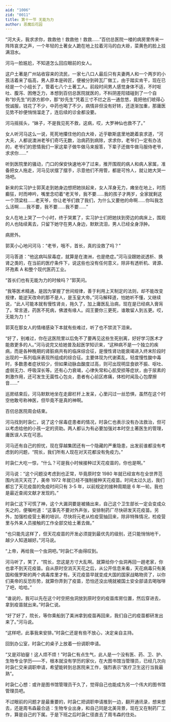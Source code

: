 ```yaml
---
aid: "1006"
zid: "0011"
title: 第十一节 无能为力
author: 恶魔后花园
---
```


“河大夫，我求求你，救救他！救救他！救救……”百仞总医院一楼的病房里传来一阵阵哀求之声，一个年轻的土著女人跪在地上拉着河马的白大褂，菜黄色的脸上挂满泪水。

河马一脸尴尬，不知道怎么回应眼前的女人。

这户土著是广州站收容来的流民，一家七八口人最后只有夫妻两人和一个两岁的小孩活着来了临高，男人原本是砖匠，便被分到砖瓦厂做工，由于踏实肯干，现在已经是一个小组长了，管着七八个土著工人。前段时间男人感觉身体不适，不时呕吐、腹泻、困倦乏力，本想到百仞总医院就医的，不料阴差阳错碰到了一个自称“妙先生”的游方郎中，那“妙先生”凭着三寸不烂之舌一通忽悠，竟把他们唬得心悦诚服，钱花了不少，中药也喝了不少，病情非但没有好转，还逐渐加重，那庸医见势不妙便悄悄溜走了，连后续的诊金都没要。

河马摇摇头，“妹子，不是我见死不救，这病，哎，大罗神仙也救不了。”

女人听河马这么一说，死死地攥住他的白大褂，近乎歇斯底里地跪着哀求道，“河大夫，人都说澳洲老爷们奇巧无数，治病药到病除，求求你，老爷们一定有办法的，老爷们的恩情我们一家这辈子做牛做马来报答，下辈子还做牛做马服侍老爷，求求你……”

听到医院里的骚动，门口的保安快速地冲了过来，推开围观的病人和病人家属，准备把女人拖走，河马见状摆了摆手，示意他们不用管，都是可怜人，就让她大哭一场吧。

新来的实习护士郭芙走到她身边想把她扶起来，女人浑身无力，瘫坐在地上，时而癫狂，时而呻吟，嘴里念叨着“老天爷，我不要……我的孩子才两岁，全家就剩这一个顶梁柱……老天爷，你让老爷们救了我们，为什么又要他的命啊……你叫我怎么活啊……我不要，我不要……我不要……”

女人在地上哭了一个小时，终于哭累了，实习护士们把她扶到旁边的病床上，围观的人也陆续离去，只留下她守在男人身边，默默流泪，男人已经全身浮肿。

病房外。

郭芙小心地问河马：“老爷，哦不，首长，真的没救了吗？”

河马答道：“他这病叫尿毒症，就算是在澳洲，也是绝症。”河马没跟她说透析、换肾之类的，在当前的医疗条件下，说这些也没有任何意义，除非有透析机、肾源、环孢素 A 和整个现代医药工业。

“首长们也有无能为力的时候吗？”郭芙问。

“我等医术精通，是因为掌握了世间规律，善于利用上天制定的法则，却不能改变规律，能逆天改命的那不是人，是玉皇大帝。”河马解释道，怕她听不懂，又继续说，“此人可能本就有慢性肾炎，拖久了，加上庸医乱治病，现在是已经病入膏肓了。常言道，药医不死病，佛渡有缘人。阎王要你三更死，谁敢留人到五更。哎，无能为力！”

郭芙在那女人的情绪感染下本就有些难过，听了也不禁流下泪来。

“好了，别难过，你在这医院里以后免不了要再见这些生死别离，好好学习医术才能救更多的人。”河马说完又给她普及起医学知识来，“这种病不是一个独立的疾病，而是各种晚期的肾脏病共有的临床综合征，是慢性肾功能衰竭进入终末阶段时出现的一系列临床表现所组成的综合征。主要体现为代谢紊乱，轻度慢性酸中毒时，多数患者症状较少，但如果动脉血酸度过高，则可出现明显食欲不振、呕吐、虚弱无力、呼吸深长等。还有心力衰竭，心律失常和心肌受损等症状，由于尿素的刺激作用，还可发生无菌性心包炎，患者有心前区疼痛，体检时闻及心包摩擦音……”

巡房结束后，河马默默地坐在走廊栏杆上发呆，心里闪过一丝恐惧，虽然在这个时空他敢号称神医，但毕竟不是真的神啊。

百仞总医院周会结束。

河马找到时袅仁，说了这个尿毒症患者的情况，时袅仁也表示没有办法救治，但可以考虑给他的小孩一定的资助。两人都认为有必要加强对本时空土著医生的管理，庸医误人实在可恶。

河马还有自己的担忧，现在穿越集团还有一个隐藏的严重隐患，出发前谁都没有考虑到的问题，“院长，我们所有人现在对天花都没有免疫力。”

时袅仁大吃一惊，“什么？可是我小时候接种过天花疫苗的，你也是啊。”

河马说：“这个问题没考虑到也正常，毕竟原时空 1980 年就已经宣布在全世界范围内消灭天花了，美帝 1972 年就已经不强制接种天花疫苗。时间太过久远，我们都忘了天花疫苗的免疫时间只有 3-5 年，以前规定的接种周期是 6 年一轮。我也是最近查阅文献才发现的。”

时袅仁这下可慌了神，这个大漏洞要是被捅出来，自己这个卫生部长一定会变成众矢之的，便嘱咐道：“这事先不要对外声张，安排制药厂尽快研发天花疫苗。另外，加强检疫营土著的培训，尽快将元老从检疫营抽回来，除非特殊情况，检疫营里与外来人员接触的工作全部交给土著去做。”

“也只能先这样了，但天花疫苗的开发必须提到最优先的级别，还只能悄悄地干，越少人知道越好。”河马说。

“上帝，再给我一个虫洞吧。”时袅仁不由得叹到。

河马听了，笑了，“院长，您这是方寸大乱啊。就算给你个虫洞再回一趟老家，你也拿不到天花疫苗。自从原时空消灭天花之后，从公开信息来看，天花病毒只有美国和俄罗斯的两个病毒库里才有。天花疫苗早就变成大国的国家战略物资了，以你们美帝的反恐形势，就算你弄到了疫苗，恐怕还没出境就被国土安全部请去喝咖啡了吧，哈哈。”

“谁说的，我可以先在这个时空把虫洞放到原时空的疫苗库房位置，然后穿进去，拿到疫苗就出来。”时袅仁说。

“好了好了，院长，等你乘船到了美洲拿到疫苗再回来，我们自己的疫苗都研发出来了。”河马说。

“这样吧，此事我来安排。”时袅仁还是有些不放心，决定亲自主持。

回到办公室，时袅仁的桌子上放着一份调职申请。

“又是邓铂鋆！这人烦不烦！”时袅仁有点生气，此人是一个没有医、药、卫、护、生物专业学历――不，根本就没有学历的家伙，在大图书馆当管理员，已经几次向时袅仁交来调职申请，希望能转到总医院来工作，强烈表示“医疗卫生这行当我最熟”。

时袅仁心想：或许是图书馆管理员干久了，觉得自己也能成为另一个伟大的图书馆管理员吧。

不过眼前的问题才是最重要的，时袅仁把调职申请推到一边，翻开通讯录，想来想去，还是周韦森最合适：生物专业出身，和自己同是北美背景，现在又在制药厂工作，算是自己的下属。于是下班之后时袅仁径直去了周韦森的住处。
